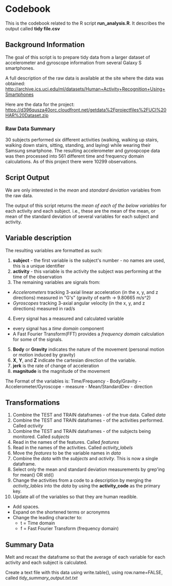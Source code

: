 # Codebook

This is the codebook related to the R script **run_analysis.R**.
It describes the output called **tidy file.csv**

## Background Information
The goal of this script is to prepare tidy data from a larger dataset of 
accelerometer and gyroscope information from several Galaxy S smartphones.

A full description of the raw data is available at the site where the data was obtained:
http://archive.ics.uci.edu/ml/datasets/Human+Activity+Recognition+Using+Smartphones

Here are the data for the project:
https://d396qusza40orc.cloudfront.net/getdata%2Fprojectfiles%2FUCI%20HAR%20Dataset.zip

### Raw Data Summary
30 subjects performed six different activities (walking, walking up stairs, 
walking down stairs, sitting, standing, and laying) while wearing their Samsung smartphone. The resulting accelerometer and gyrospcope data was then processed 
into 561 different time and frequency domain calculations. As of this project there were 10299 observations.

## Script Output
We are only interested in the _mean_ and _standard deviation_ variables from the raw data. 

The output of this script returns the _mean of each of the below variables_ for each activity and each subject.  i.e., these are the mean of the mean, or mean of the standard deviation of several variables for each subject and activity.

## Variable description
The resulting variables are formatted as such:

1. **subject** - the first variable is the subject's number - no names are used, this is a unique identifier
2. **activity** - this variable is the activity the subject was performing at the time of the observation
3. The remaining variables are signals from:
 * _Accelerometers_ tracking 3-axial linear acceleration (in the x, y, and z directions) measured in "G's" (gravity of earth ->  9.80665 m/s^2)
 * _Gyroscopes_ tracking 3-axial angular velocity (in the x, y, and z directions)
measured in rad/s
4. Every signal has a measured and calculated variable
 * every signal has a _time domain_ component 
 * A Fast Fourier Transform(FFT) provides a _frequency domain_ calculation for some of the signals.
5. **Body** or **Gravity** indicates the nature of the movement (personal motion or motion induced by gravity)
6. **X**, **Y**, and **Z** indicate the cartesian direction of the variable.
7. **jerk** is the rate of change of acceleration
8. **magnitude** is the magnitude of the movement

The Format of the variables is:
Time/Frequency - Body/Gravity - Accelerometer/Gyroscope - measure - Mean/StandardDev - direction

## Transformations
1. Combine the TEST and TRAIN dataframes - of the true data. Called _data_
2. Combine the TEST and TRAIN dataframes - of the activities performed. 
  Called _activity_
3. Combine the TEST and TRAIN dataframes - of the subjects being monitored. 
  Called _subjects_
4. Read in the names of the features. Called _features_
5. Read in the names of the activities. Called _activity_labels_
6. Move the _features_ to be the variable names in _data_
7. Combine the _data_ with the _subjects_ and _activity_. This is now a single         dataframe.
8. Select only the mean and standard deviation measurements by grep'ing for 
  mean() OR std()
9. Change the activities from a code to a description by merging the 
  _activity_lables_ into the _data_ by using the **activity_code** as the 
  primary key.
10. Update all of the variables so that they are human readible.
 * Add spaces.
 * Expand on the shortened terms or acronymns
 * Change the leading character to:
   * t = Time domain
   * f = Fast Fourier Transform (frequency domain)

## Summary Data
Melt and recast the dataframe so that the average of each variable for each 
activity and each subject is calculated.

Create a text file with this data using write.table(), using row.name=FALSE, 
called  _tidy_summary_output.txt.txt_

